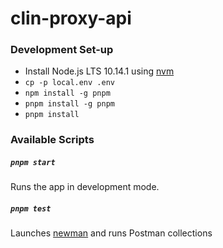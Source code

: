 # clin-proxy-api

### Development Set-up
* Install Node.js LTS 10.14.1 using [nvm](https://github.com/creationix/nvm/blob/master/README.md)
* `cp -p local.env .env`
* `npm install -g pnpm`
* `pnpm install -g pnpm`
* `pnpm install`

### Available Scripts

##### `pnpm start`
Runs the app in development mode.<br>

##### `pnpm test`
Launches [newman](https://github.com/postmanlabs/newman) and runs Postman collections
